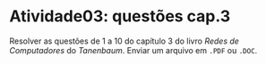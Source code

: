 # Atividade03: questões cap.3

Resolver as questões de 1 a 10 do capítulo 3 do livro *Redes de Computadores* do *Tanenbaum*. Enviar um arquivo em ``.PDF`` ou ``.DOC``.